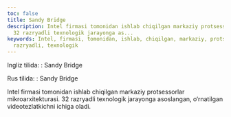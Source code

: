 ```yaml
---
toc: false
title: Sandy Bridge
description: Intel firmasi tomonidan ishlab chiqilgan markaziy protsessorlar mikroarxitekturasi.
  32 razryadli texnologik jarayonga as...
keywords: Intel, firmasi, tomonidan, ishlab, chiqilgan, markaziy, protsessorlar, mikroarxitekturasi,
  razryadli, texnologik
---
```


Ingliz tilida:
:   Sandy Bridge

Rus tilida:
:   Sandy Bridge

Intel firmasi tomonidan ishlab chiqilgan markaziy protsessorlar mikroarxitekturasi. 32 razryadli texnologik jarayonga asoslangan, o‘rnatilgan videotezlatkichni ichiga oladi.